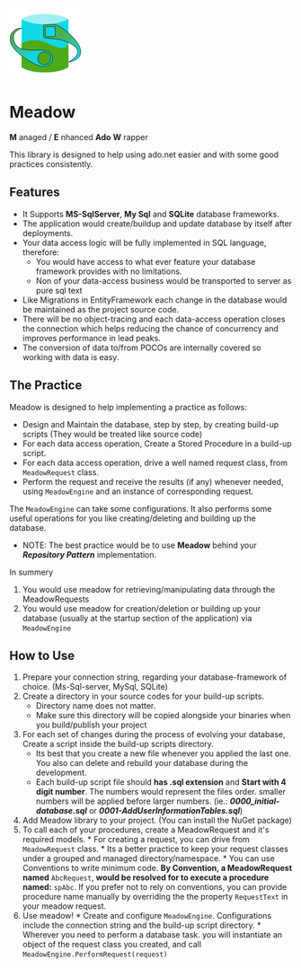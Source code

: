 

![Meadow Logo](Graphics/MeadowIcon.png)



**Meadow**
=========
 __M__ anaged / __E__ nhanced __Ado__ __W__ rapper
 
 This library is designed to help using ado.net easier and with some good practices consistently.
 
 Features
 --------
 
  * It Supports __MS-SqlServer__, __My Sql__ and __SQLite__ database frameworks. 
  * The application would create/buildup and update database by itself after deployments.
  * Your data access logic will be fully implemented in SQL language, therefore:
    * You would have access to what ever feature your database framework provides with no limitations.
    * Non of your data-access business would be transported to server as pure sql text 
  * Like Migrations in EntityFramework each change in the database would be maintained as the 
    project source code.
  * There will be no object-tracing and each data-access operation closes the connection which helps
   reducing the chance of concurrency and improves performance in lead peaks.
  * The conversion of data to/from POCOs are internally covered so working with data is easy.
  
  
 
 The Practice
 ------------
 
 Meadow is designed to help implementing a practice as follows:
  
  * Design and Maintain the database, step by step, by creating build-up scripts (They would be treated like source code)
  * For each data access operation, Create a Stored Procedure in a build-up script.
  * For each data access operation, drive a well named request class, from ```MeadowRequest``` class.
  * Perform the request and receive the results (if any) whenever needed, using ```MeadowEngine``` and an instance of 
   corresponding request.
   
   
  
The ```MeadowEngine``` can take some configurations. It also performs some useful operations 
for you like creating/deleting and building up the database. 

 * NOTE: The best practice would be to use __Meadow__ behind your ___Repository Pattern___ implementation.   
 
 In summery
  1. You would use meadow for retrieving/manipulating data through the MeadowRequests
  2. You would use meadow for creation/deletion or building up your database (usually at the startup section of the application) via ```MeadowEngine```

How to Use
----------

 1. Prepare your connection string, regarding your database-framework of choice. (Ms-Sql-server, MySql, SQLite)
 2. Create a directory in your source codes for your build-up scripts.
    * Directory name does not matter.
    * Make sure this directory will be copied alongside your binaries when you build/publish your project 
 3. For each set of changes during the process of evolving your database, Create a script inside the build-up scripts directory.
    * Its best that you create a new file whenever you applied the last one. You also can delete and rebuild your database during the development.
    * Each build-up script file should __has .sql extension__ and __Start with 4 digit number__. The numbers would represent the files order. 
    smaller numbers will be applied before larger numbers. (ie.: ___0000_initial-database.sql___ or ___0001-AddUserInformationTables.sql___)
  4. Add Meadow library to your project. (You can install the NuGet package)
  5. To call each of your procedures, create a MeadowRequest and it's required models.
    * For creating a request, you can drive from ```MeadowRequest``` class.
    * Its a better practice to keep your request classes under a grouped and managed directory/namespace.
    * You can use Conventions to write minimum code. __By Convention, a MeadowRequest named__ ```AbcRequest```,
    __would be resolved for to execute a procedure named:__ ```spAbc```. If you prefer not to rely on conventions, you can provide procedure name
    manually by overriding the the property ```RequestText``` in your meadow request.    
  6. Use meadow!
    * Create and configure ```MeadowEngine```. Configurations include the connection string and the build-up script directory.
    * Wherever you need to perform a database task. you will instantiate an object of the request class you created, and call 
    ```MeadowEngine.PerformRequest(request)``` 